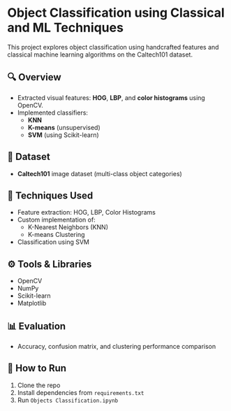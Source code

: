 # Object Classification using Classical and ML Techniques

This project explores object classification using handcrafted features and classical machine learning algorithms on the Caltech101 dataset.

## 🔍 Overview
- Extracted visual features: **HOG**, **LBP**, and **color histograms** using OpenCV.
- Implemented classifiers:
  - **KNN**
  - **K-means** (unsupervised)
  - **SVM** (using Scikit-learn)

## 📂 Dataset
- **Caltech101** image dataset (multi-class object categories)

## 🧠 Techniques Used
- Feature extraction: HOG, LBP, Color Histograms
- Custom implementation of:
  - K-Nearest Neighbors (KNN)
  - K-means Clustering
- Classification using SVM

## ⚙️ Tools & Libraries
- OpenCV
- NumPy
- Scikit-learn
- Matplotlib

## 📊 Evaluation
- Accuracy, confusion matrix, and clustering performance comparison

## 🚀 How to Run
1. Clone the repo
2. Install dependencies from `requirements.txt`
3. Run `Objects Classification.ipynb`

